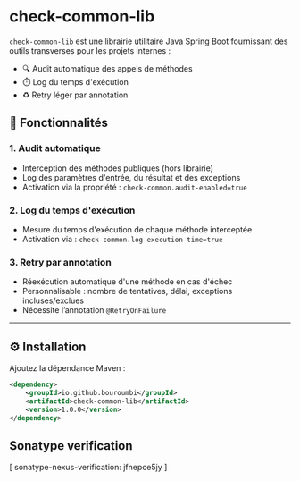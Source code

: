 # check-common-lib

`check-common-lib` est une librairie utilitaire Java Spring Boot fournissant des outils transverses pour les projets internes :

- 🔍 Audit automatique des appels de méthodes
- ⏱️ Log du temps d'exécution
- ♻️ Retry léger par annotation

## 🧩 Fonctionnalités

### 1. Audit automatique

- Interception des méthodes publiques (hors librairie)
- Log des paramètres d'entrée, du résultat et des exceptions
- Activation via la propriété : `check-common.audit-enabled=true`

### 2. Log du temps d'exécution

- Mesure du temps d'exécution de chaque méthode interceptée
- Activation via : `check-common.log-execution-time=true`

### 3. Retry par annotation

- Réexécution automatique d'une méthode en cas d'échec
- Personnalisable : nombre de tentatives, délai, exceptions incluses/exclues
- Nécessite l’annotation `@RetryOnFailure`

---

## ⚙️ Installation

Ajoutez la dépendance Maven :

```xml
<dependency>
    <groupId>io.github.bouroumbi</groupId>
    <artifactId>check-common-lib</artifactId>
    <version>1.0.0</version>
</dependency>
```

## Sonatype verification

[ sonatype-nexus-verification: jfnepce5jy ]
